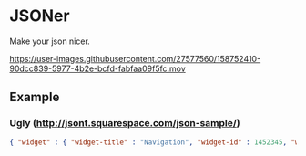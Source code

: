 # JSONer

Make your json nicer.

https://user-images.githubusercontent.com/27577560/158752410-90dcc839-5977-4b2e-bcfd-fabfaa09f5fc.mov

## Example
### Ugly (http://jsont.squarespace.com/json-sample/)

```json
{ "widget" : { "widget-title" : "Navigation", "widget-id" : 1452345, "widget-type" : "nav", "base-url" : "http://joshkill.com", "items" : [ { "title" : "Home", "description" : "Home is where the heart is", "icon" : "btn-home.png", "url" : "home.html" }, { "title" : "Services", "description" : "We do it all, then some", "icon" : "btn-services.png", "url" : "services.html" }, { "title" : "Contact", "description" : "Let's work together!", "icon" : "btn-contact.png", "url" : "contact.html" } ] }}
```
